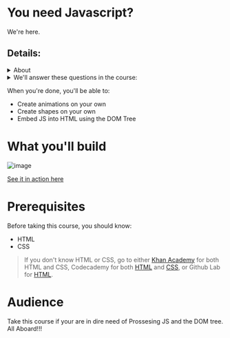 # You need Javascript?
We're here.
## Details:
<details>
  <summary>
    About
  </summary>
  In this course, you'll learn all about Javascript(JS), one of four of the most important coding languages in the world.
  JS holds the keys to drawing shapes and objects, varibles, and animations. We'll cover all 4 in this course.
</details>
<details>
  <summary>
    We'll answer these questions in the course:
  </summary>
    •  What is JS, and why is it <strong>so</strong> important?<br>
    •  How do you embed JS into HTML?<br>
    •  How do you create animations(moving pictures) with Prossesing JS?<br>
    •  What is the DOM node and Tree?
</details>

When you're done, you'll be able to:
- Create animations on your own
- Create shapes on your own
- Embed JS into HTML using the DOM Tree

# What you'll build

![image](https://cdn.kastatic.org/ka-perseus-images/d1e0c882458033c01fc8484273a2c3ed603a1614.gif)

[See it in action here](https://cdn.kastatic.org/ka-perseus-images/d1e0c882458033c01fc8484273a2c3ed603a1614.gif)

# Prerequisites

Before taking this course, you should know:
- HTML
- CSS
> If you don't know HTML or CSS, go to either [Khan Academy](https://khanacademy.org/computing/computer-programming/html-css) for both HTML and CSS, Codecademy for both [HTML](https://www.codecademy.com/learn/learn-html) and [CSS](https://www.codecademy.com/learn/learn-css), or Github Lab for [HTML](lab.github.com/githubtraining/introduction-to-html).

# Audience

Take this course if your are in dire need of Prossesing JS and the DOM tree. All Aboard!!!
